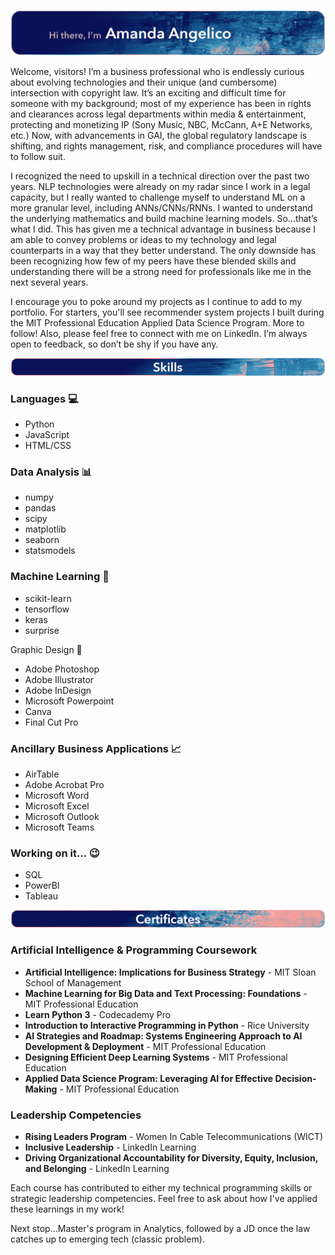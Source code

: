 [![GitHub Banner Heading](/images/Github_Banner_Heading.png)](https://www.linkedin.com/in/amanda-angelico)

Welcome, visitors! I’m a business professional who is endlessly curious about evolving technologies and their unique (and cumbersome) intersection with copyright law. It’s an exciting and difficult time for someone with my background; most of my experience has been in rights and clearances across legal departments within media & entertainment, protecting and monetizing IP (Sony Music, NBC, McCann, A+E Networks, etc.) Now, with advancements in GAI, the global regulatory landscape is shifting, and rights management, risk, and compliance procedures will have to follow suit.

I recognized the need to upskill in a technical direction over the past two years. NLP technologies were already on my radar since I work in a legal capacity, but I really wanted to challenge myself to understand ML on a more granular level, including ANNs/CNNs/RNNs. I wanted to understand the underlying mathematics and build machine learning models. So…that’s what I did. This has given me a technical advantage in business because I am able to convey problems or ideas to my technology and legal counterparts in a way that they better understand. The only downside has been recognizing how few of my peers have these blended skills and understanding there will be a strong need for professionals like me in the next several years.

I encourage you to poke around my projects as I continue to add to my portfolio. For starters, you'll see recommender system projects I built during the MIT Professional Education Applied Data Science Program. More to follow! Also, please feel free to connect with me on LinkedIn. I’m always open to feedback, so don’t be shy if you have any.

![Skills Banner](/images/Github_Banner_Skills.png)

### Languages 💻
* Python
* JavaScript
* HTML/CSS

### Data Analysis 📊
* numpy
* pandas
* scipy
* matplotlib
* seaborn
* statsmodels

### Machine Learning 🤖
* scikit-learn
* tensorflow
* keras
* surprise

Graphic Design 🎨

* Adobe Photoshop
* Adobe Illustrator
* Adobe InDesign
* Microsoft Powerpoint
* Canva
* Final Cut Pro

### Ancillary Business Applications 📈

* AirTable
* Adobe Acrobat Pro
* Microsoft Word
* Microsoft Excel
* Microsoft Outlook
* Microsoft Teams

### Working on it... 😉
* SQL
* PowerBI
* Tableau
  
![Certificates Banner](/images/Github_Banner_Certificates.png)

### Artificial Intelligence & Programming Coursework
* **Artificial Intelligence: Implications for Business Strategy** - MIT Sloan School of Management
* **Machine Learning for Big Data and Text Processing: Foundations** - MIT Professional Education
* **Learn Python 3** - Codecademy Pro
* **Introduction to Interactive Programming in Python** - Rice University
* **AI Strategies and Roadmap: Systems Engineering Approach to AI Development & Deployment** - MIT Professional Education
* **Designing Efficient Deep Learning Systems** - MIT Professional Education
* **Applied Data Science Program: Leveraging AI for Effective Decision-Making** - MIT Professional Education

### Leadership Competencies
* **Rising Leaders Program** - Women In Cable Telecommunications (WICT)
* **Inclusive Leadership** - LinkedIn Learning
* **Driving Organizational Accountability for Diversity, Equity, Inclusion, and Belonging** - LinkedIn Learning

Each course has contributed to either my technical programming skills or strategic leadership competencies. Feel free to ask about how I've applied these learnings in my work!

Next stop...Master's program in Analytics, followed by a JD once the law catches up to emerging tech (classic problem).
